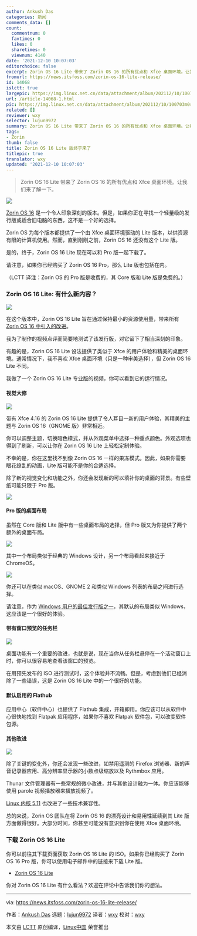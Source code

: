 ```yaml
---
author: Ankush Das
categories: 新闻
comments_data: []
count:
  commentnum: 0
  favtimes: 0
  likes: 0
  sharetimes: 0
  viewnum: 4140
date: '2021-12-10 10:07:03'
editorchoice: false
excerpt: Zorin OS 16 Lite 带来了 Zorin OS 16 的所有优点和 Xfce 桌面环境。让我们来了解一下。
fromurl: https://news.itsfoss.com/zorin-os-16-lite-release/
id: 14068
islctt: true
largepic: https://img.linux.net.cn/data/attachment/album/202112/10/100703m0r10v1e2515zzra.jpg
url: /article-14068-1.html
pic: https://img.linux.net.cn/data/attachment/album/202112/10/100703m0r10v1e2515zzra.jpg.thumb.jpg
related: []
reviewer: wxy
selector: lujun9972
summary: Zorin OS 16 Lite 带来了 Zorin OS 16 的所有优点和 Xfce 桌面环境。让我们来了解一下。
tags:
- Zorin
thumb: false
title: Zorin OS 16 Lite 版终于来了
titlepic: true
translator: wxy
updated: '2021-12-10 10:07:03'
---
```



> 
> Zorin OS 16 Lite 带来了 Zorin OS 16 的所有优点和 Xfce 桌面环境。让我们来了解一下。
> 
> 
> 


![](https://img.linux.net.cn/data/attachment/album/202112/10/100703m0r10v1e2515zzra.jpg)


[Zorin OS 16](https://news.itsfoss.com/zorin-os-16-release/) 是一个令人印象深刻的版本。但是，如果你正在寻找一个轻量级的发行版或适合旧电脑的东西，这不是一个好的选择。


Zorin OS 为每个版本都提供了一个由 Xfce 桌面环境驱动的 Lite 版本，以供资源有限的计算机使用。然而，直到刚刚之前，Zorin OS 16 还没有这个 Lite 版。


是的，终于，Zorin OS 16 Lite 现在可以和 Pro 版一起下载了。


请注意，如果你已经购买了 Zorin OS 16 Pro，那么 Lite 版也包括在内。


（LCTT 译注：Zorin OS 的 Pro 版是收费的，其 Core 版和 Lite 版是免费的。）


### Zorin OS 16 Lite: 有什么新内容？


![](https://img.linux.net.cn/data/attachment/album/202112/10/100704i7xfq7u8fufl0x5l.jpg)


在这个版本中，Zorin OS 16 Lite 旨在通过保持最小的资源使用量，带来所有 [Zorin OS 16 中引入的改进](https://news.itsfoss.com/zorin-os-16-features/)。


我为了制作的视频点评而简要地测试了该发行版，对它留下了相当深刻的印象。


有趣的是，Zorin OS 16 Lite 设法提供了类似于 Xfce 的用户体验和精美的桌面环境。通常情况下，我不喜欢 Xfce 桌面环境（只是一种审美选择），但 Zorin OS 16 Lite 不同。


我做了一个 Zorin OS 16 Lite 专业版的视频，你可以看到它的运行情况。






#### 视觉大修


![](https://img.linux.net.cn/data/attachment/album/202112/10/100705ktx53zfffuiemm6e.png)


带有 Xfce 4.16 的 Zorin OS 16 Lite 提供了令人耳目一新的用户体验，其精美的主题与 Zorin OS 16（GNOME 版）非常相近。


你可以调整主题，切换暗色模式，并从外观菜单中选择一种重点颜色。外观选项也得到了刷新，可以让你在 Zorin OS 16 Lite 上轻松定制体验。


不幸的是，你在这里找不到像 Zorin OS 16 一样的果冻模式。因此，如果你需要眼花缭乱的动画，Lite 版可能不是你的合适选择。


除了新的视觉变化和功能之外，你还会发现新的可以填补你的桌面的背景。有些壁纸可能只限于 Pro 版。


![](https://img.linux.net.cn/data/attachment/album/202112/10/100706y1yeqeigdyb22c2g.png)


#### Pro 版的桌面布局


虽然在 Core 版和 Lite 版中有一些桌面布局的选择，但 Pro 版又为你提供了两个额外的桌面布局。


![](https://img.linux.net.cn/data/attachment/album/202112/10/100707lkvuqpauzjgsjfov.jpg)


其中一个布局类似于经典的 Windows 设计，另一个布局看起来接近于 ChromeOS。


![](https://img.linux.net.cn/data/attachment/album/202112/10/100708go8yfgdj0yqr0lhr.jpg)


你还可以在类似 macOS、GNOME 2 和类似 Windows 列表的布局之间进行选择。


请注意，作为 [Windows 用户的最佳发行版之一](https://itsfoss.com/windows-like-linux-distributions/)，其默认的布局类似 Windows，这应该是一个很好的体验。


#### 带有窗口预览的任务栏


![](https://img.linux.net.cn/data/attachment/album/202112/10/100709ir8y0ypxyttyiryu.png)


桌面功能有一个重要的改进，也就是说，现在当你从任务栏悬停在一个活动窗口上时，你可以很容易地查看该窗口的预览。


在用预先发布的 ISO 进行测试时，这个体验并不流畅。但是，考虑到他们已经消除了一些错误，这是 Zorin OS 16 Lite 中的一个很好的功能。


#### 默认启用的 Flathub


应用中心（软件中心）也提供了 Flathub 集成，开箱即用。你应该可以从软件中心很快地找到 Flatpak 应用程序，如果你不喜欢 Flatpak 软件包，可以改变软件包源。


#### 其他改进


![](https://img.linux.net.cn/data/attachment/album/202112/10/100710awt66zd55zx5bmt4.png)


除了关键的变化外，你还会发现一些改进，如禁用遥测的 Firefox 浏览器、新的声音记录器应用、高分辨率显示器的小数点级缩放以及 Rythmbox 应用。


Thunar 文件管理器有一些常规的微小改进，并与其他设计融为一体。你应该能够使用 parole 视频播放器来播放视频了。


[Linux 内核 5.11](https://news.itsfoss.com/linux-kernel-5-11-release/) 也改进了一些技术兼容性。


总的来说，Zorin OS 团队在将 Zorin OS 16 的漂亮设计和易用性延续到其 Lite 版方面做得很好。大部分时间，你甚至可能没有意识到你在使用 Xfce 桌面环境。


### 下载 Zorin OS 16 Lite


你可以前往其下载页面获取 Zorin OS 16 Lite 的 ISO。如果你已经购买了 Zorin OS 16 Pro 版，你可以使用电子邮件中的链接来下载 Lite 版。


* [Zorin OS 16 Lite](https://zorin.com/os/download/)


你对 Zorin OS 16 Lite 有什么看法？欢迎在评论中告诉我们你的想法。




---


via: <https://news.itsfoss.com/zorin-os-16-lite-release/>


作者：[Ankush Das](https://news.itsfoss.com/author/ankush/) 选题：[lujun9972](https://github.com/lujun9972) 译者：[wxy](https://github.com/wxy) 校对：[wxy](https://github.com/wxy)


本文由 [LCTT](https://github.com/LCTT/TranslateProject) 原创编译，[Linux中国](https://linux.cn/) 荣誉推出